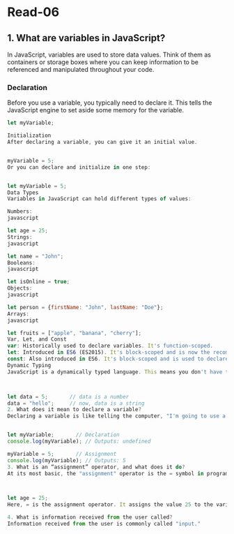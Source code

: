 # Read-06

## 1. What are variables in JavaScript?

In JavaScript, variables are used to store data values. Think of them as containers or storage boxes where you can keep information to be referenced and manipulated throughout your code.

### Declaration

Before you use a variable, you typically need to declare it. This tells the JavaScript engine to set aside some memory for the variable.

```javascript
let myVariable;

Initialization
After declaring a variable, you can give it an initial value.


myVariable = 5;
Or you can declare and initialize in one step:


let myVariable = 5;
Data Types
Variables in JavaScript can hold different types of values:

Numbers:
javascript

let age = 25;
Strings:
javascript

let name = "John";
Booleans:
javascript

let isOnline = true;
Objects:
javascript

let person = {firstName: "John", lastName: "Doe"};
Arrays:
javascript

let fruits = ["apple", "banana", "cherry"];
Var, Let, and Const
var: Historically used to declare variables. It's function-scoped.
let: Introduced in ES6 (ES2015). It's block-scoped and is now the recommended way to declare variables that will change over time.
const: Also introduced in ES6. It's block-scoped and is used to declare variables whose values should not be reassigned.
Dynamic Typing
JavaScript is a dynamically typed language. This means you don't have to specify the data type of a variable when you declare it. The type can change during the execution of the program.



let data = 5;       // data is a number
data = "hello";     // now, data is a string
2. What does it mean to declare a variable?
Declaring a variable is like telling the computer, "I'm going to use a name to refer to some data, but I'm not telling you what the data is yet." It's like setting aside an empty box to put something in later.


let myVariable;       // Declaration
console.log(myVariable); // Outputs: undefined

myVariable = 5;       // Assignment
console.log(myVariable); // Outputs: 5
3. What is an “assignment” operator, and what does it do?
At its most basic, the "assignment" operator is the = symbol in programming. It's used to assign a value to a variable. It takes the value on its right and assigns (or sets) it to the variable on its left.



let age = 25;
Here, = is the assignment operator. It assigns the value 25 to the variable age.

4. What is information received from the user called?
Information received from the user is commonly called "input."



